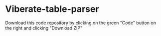 # Viberate-table-parser

Download this code repository by clicking on the green "Code" button on the right and clicking "Download ZIP"
